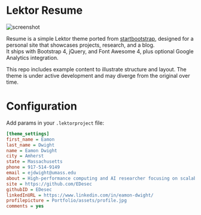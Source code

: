 # Lektor Resume

![screenshot](Portfolio/images/Screenshot%202025-08-09%20at%207.31.55%E2%80%AFPM.png "Screenshot")

Resume is a simple Lektor theme ported from [startbootstrap](https://startbootstrap.com), designed for a personal site that showcases projects, research, and a blog.  
It ships with Bootstrap 4, jQuery, and Font Awesome 4, plus optional Google Analytics integration.

This repo includes example content to illustrate structure and layout. The theme is under active development and may diverge from the original over time.

# Configuration

Add params in your `.lektorproject` file:

```ini
[theme_settings]
first_name = Eamon
last_name = Dwight
name = Eamon Dwight
city = Amherst
state = Massachusetts
phone = 917-514-9149
email = ejdwight@umass.edu
about = High-performance computing and AI researcher focusing on scalable simulation, GPU acceleration, and quantum information tools.
site = https://github.com/EDesec
githubID = EDesec
linkedInURL = https://www.linkedin.com/in/eamon-dwight/
profilepicture = Portfolio/assets/profile.jpg
comments = yes

